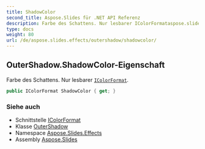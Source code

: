 ```yaml
---
title: ShadowColor
second_title: Aspose.Slides für .NET API Referenz
description: Farbe des Schattens. Nur lesbarer IColorFormataspose.slides/icolorformat.
type: docs
weight: 80
url: /de/aspose.slides.effects/outershadow/shadowcolor/
---
```


## OuterShadow.ShadowColor-Eigenschaft

Farbe des Schattens. Nur lesbarer [`IColorFormat`](../../../aspose.slides/icolorformat).

```csharp
public IColorFormat ShadowColor { get; }
```

### Siehe auch

* Schnittstelle [IColorFormat](../../../aspose.slides/icolorformat)
* Klasse [OuterShadow](../../outershadow)
* Namespace [Aspose.Slides.Effects](../../outershadow)
* Assembly [Aspose.Slides](../../../)

<!-- DO NOT EDIT: generiert von xmldocmd für Aspose.Slides.dll -->